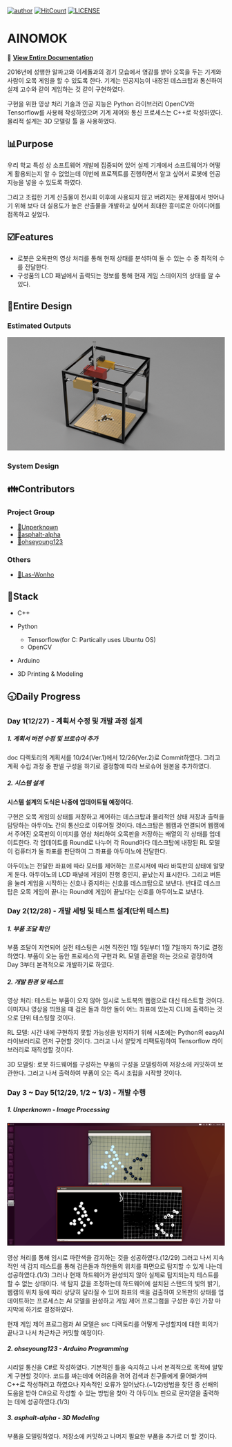[![author](https://img.shields.io/badge/author-Unperknown-lightgrey.svg)](https://github.com/Unperknown)
[![HitCount](http://hits.dwyl.io/Unperknown/AINOMOK.svg)](http://hits.dwyl.io/Unperknown/AINOMOK)
[![LICENSE](https://img.shields.io/dub/l/vibe-d.svg?style=flat-square)](https://github.com/Unperknown/AINOMOK/blob/master/LICENSE)
# AINOMOK

📜
**[View Entire Documentation](https://github.com/Unperknown/AINOMOK/blob/master/doc/Plan%20Document.pdf)**

2016년에 성행한 알파고와 이세돌과의 경기 모습에서 영감를 받아 오목을 두는 기계와 사람이 오목 게임을 할 수 있도록 한다. 기계는 인공지능이 내장된 데스크탑과 통신하여 실제 고수와 같이 게임하는 것 같이 구현하였다.

구현을 위한 영상 처리 기술과 인공 지능은 Python 라이브러리 OpenCV와 Tensorflow를 사용해 작성하였으며 기계 제어와 통신 프로세스는 C++로 작성하였다. 물리적 설계는 3D 모델링 툴 을 사용하였다. 

## 📊Purpose

우리 학교 특성 상 소프트웨어 개발에 집중되어 있어 실제 기계에서 소프트웨어가 어떻게 활용되는지 알 수 없었는데 이번에 프로젝트를 진행하면서 알고 싶어서 로봇에 인공지능을 넣을 수 있도록 하였다.

그리고 조립한 기계 산출물이 전시회 이후에 사용되지 않고 버려지는 문제점에서 벗어나기 위해 보다 더 실용도가 높은 산출물을 개발하고 싶어서 최대한 흥미로운 아이디어를 접목하고 싶었다.

## ☑️Features
- 로봇은 오목판의 영상 처리를 통해 현재 상태를 분석하여
둘 수 있는 수 중 최적의 수를 전달한다.
- 구성품의 LCD 패널에서 출력되는 정보를 통해 현재 게임 스테이지의 상태를
알 수 있다.

## 🔘Entire Design
### Estimated Outputs
![예상 완성본](/Modeling/model.png "모델링 사진")

### System Design

## 👪Contributors

### Project Group
- [🔗Unperknown](https://github.com/Unperknown)
- [🔗asphalt-alpha](https://github.com/asphalt-alpha)
- [🔗ohseyoung123](https://github.com/ohseyoung123)

### Others
- [🔗Las-Wonho](https://github.com/Las-Wonho)

## 🔑Stack

- C++
  
- Python
  - Tensorflow(for C: Partically uses Ubuntu OS)
  - OpenCV

- Arduino

- 3D Printing & Modeling


## 🕤Daily Progress
### Day 1(12/27) - 계획서 수정 및 개발 과정 설계

##### 1. 계획서 버전 수정 및 브로슈어 추가

doc 디렉토리의 계획서를 10/24(Ver.1)에서 12/26(Ver.2)로 Commit하였다. 그리고 계획 수립 과정 중 판넬 구성을 하기로 결정함에 따라 브로슈어 원본을 추가하였다.

##### 2. 시스템 설계
**시스템 설계의 도식은 나중에 업데이트될 예정이다.**

구현은 오목 게임의 상태를 저장하고 제어하는 데스크탑과 물리적인 상태 저장과 출력을 담당하는 아두이노 간의 통신으로 이루어질 것이다. 데스크탑은 웹캠과 연결되어 웹캠에서 주어진 오목판의 이미지를 영상 처리하여 오목판을 저장하는 배열의 각 상태를 업데이트한다. 각 업데이트를 Round로 나누어 각 Round마다 데스크탑에 내장된 RL 모델이 컴퓨터가 둘 좌표를 판단하여 그 좌표를 아두이노에 전달한다.

아두이노는 전달한 좌표에 따라 모터를 제어하는 프로시저에 따라 바둑판의 상태에 알맞게 둔다. 아두이노의 LCD 패널에 게임이 진행 중인지, 끝났는지 표시한다. 그리고 버튼을 눌러 게임을 시작하는 신호나 중지하는 신호를 데스크탑으로 보낸다. 반대로 데스크탑은 오목 게임이 끝나는 Round에 게임이 끝났다는 신호를 아두이노로 보낸다.

### Day 2(12/28) - 개발 세팅 및 테스트 설계(단위 테스트)

##### 1. 부품 조달 확인

부품 조달이 지연되어 실전 테스팅은 시현 직전인 1월 5일부터 1월 7일까지 하기로 결정하였다. 부품이 오는 동안 프로세스의 구현과 RL 모델 훈련을 하는 것으로 결정하여 Day 3부터 본격적으로 개발하기로 하였다.

##### 2. 개발 환경 및 테스트

영상 처리: 테스트는 부품이 오지 않아 임시로 노트북의 웹캠으로 대신 테스트할 것이다. 이미지나 영상을 띄웠을 때 검은 돌과 하얀 돌이 어느 좌표에 있는지 CLI에 출력하는 것으로 단위 테스팅할 것이다.

RL 모델: 시간 내에 구현하지 못할 가능성을 방지하기 위해 시초에는 Python의 easyAI 라이브러리로 먼저 구현할 것이다. 그러고 나서 알맞게 리팩토링하여 Tensorflow 라이브러리로 재작성할 것이다.

3D 모델링: 로봇 하드웨어를 구성하는 부품의 구성을 모델링하여 저장소에 커밋하여 보관한다. 그러고 나서 출력하여 부품이 오는 즉시 조립을 시작할 것이다.

### Day 3 ~ Day 5(12/29, 1/2 ~ 1/3) - 개발 수행

##### 1. Unperknown - Image Processing

![영상 처리를 통한 바둑돌 감지](/doc/detection.png "바둑돌 감지 사진")

영상 처리를 통해 임시로 파란색을 감지하는 것을 성공하였다.(12/29) 그러고 나서 지속적인 색 감지 테스트를 통해 검은돌과 하얀돌의 위치를 화면으로 탐지할 수 있게 나는데 성공하였다.(1/3) 그러나 현재 하드웨어가 완성되지 않아 실제로 탐지되는지 테스트를 할 수 없는 상태이다. 색 탐지 값을 조정하는데 하드웨어에 설치된 스탠드의 빛의 밝기, 웹캠의 위치 등에 따라 상당히 달라질 수 있어 좌표의 색을 검출하여 오목판의 상태를 업데이트하는 프로세스는 AI 모델을 완성하고 게임 제어 프로그램을 구성한 후인 가장 마지막에 하기로 결정하였다.

현재 게임 제어 프로그램과 AI 모델은 src 디렉토리를 어떻게 구성할지에 대한 회의가 끝나고 나서 차근차근 커밋할 예정이다.

##### 2. ohseyoung123 - Arduino Programming

시리얼 통신을 C#로 작성하였다. 기본적인 틀을 숙지하고 나서 본격적으로 목적에 알맞게 구현할 것이다. 코드를 짜는데에 어려움을 겪어 검색과 친구들에게 물어봐가며 C++로 작성하려고 하였으나 지속적인 오류가 일어났다.(~1/2)방법을 찾던 중 선배의 도움을 받아 C#으로 작성할 수 있는 방법을 찾아 각 아두이노 핀으로 문자열을 출력하는 데에 성공하였다.(1/3)

##### 3. asphalt-alpha - 3D Modeling

부품을 모델링하였다. 저장소에 커밋하고 나머지 필요한 부품을 추가로 더 할 것이다.

